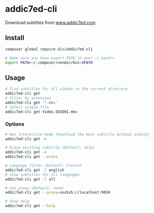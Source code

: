 # addic7ed-cli

Download subtitles from www.addic7ed.com

## Install

```bash
composer global require alc/addic7ed-cli

# Make sure you have export PATH in your ~/.bashrc
export PATH=~/.composer/vendor/bin:$PATH
```

## Usage

```bash
# Find subtitles for all videos in the current directory
addic7ed-cli get
# Filter by extension
addic7ed-cli get '*.mkv'
# Select single file
addic7ed-cli get Video.S01E01.mkv
```

### Options

```bash
# Non interactive mode (Download the best subtitle without asking)
addic7ed-cli get -n

# Erase existing subtitle (Default: skip)
addic7ed-cli get -e
addic7ed-cli get --erase

# Language filter (Default: French)
addic7ed-cli get -l english
# Show subtitles for all languages
addic7ed-cli get -l all

# Use proxy (Default: none)
addic7ed-cli get --proxy=socks5://localhost:9050

# Show help
addic7ed-cli get --help
```
